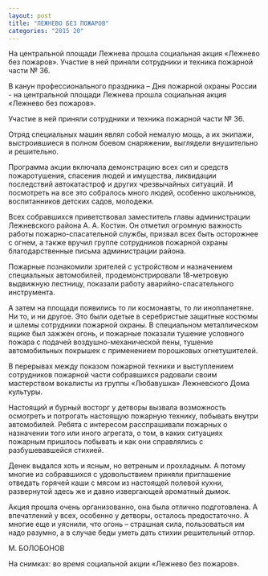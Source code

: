 ```yaml
---
layout: post
title: "ЛЕЖНЕВО БЕЗ ПОЖАРОВ"
categories: "2015 20"
---
```


На центральной площади Лежнева прошла социальная акция «Лежнево без пожаров». Участие в ней приняли сотрудники и техника пожарной части № 36.

В канун профессионального праздника – Дня пожарной охраны России - на центральной площади Лежнева прошла социальная акция «Лежнево без пожаров».

Участие в ней приняли сотрудники и техника пожарной части № 36.

Отряд специальных машин являл собой немалую мощь, а их экипажи, выстроившиеся в полном боевом снаряжении, выглядели внушительно и решительно.

Программа акции включала демонстрацию всех сил и средств пожаротушения, спасения людей и имущества, ликвидации последствий автокатастроф и других чрезвычайных ситуаций. И посмотреть на все это собралось много людей, особенно школьников, воспитанников детских садов, молодежи.

Всех собравшихся приветствовал заместитель главы администрации Лежневского района А. А. Костин. Он отметил огромную важность работы пожарно-спасательной службы, призвал всех быть осторожнее с огнем, а также вручил группе сотрудников пожарной охраны благодарственные письма администрации района.

Пожарные познакомили зрителей с устройством и назначением специальных автомобилей, продемонстрировали 18-метровую выдвижную лестницу, показали работу аварийно-спасательного инструмента.

А затем на площади появились то ли космонавты, то ли инопланетяне. Ни то, и ни другое. Это были одетые в серебристые защитные костюмы и шлемы сотрудники пожарной охраны. В специальном металлическом ящике был зажжен огонь, и пожарные показали тушение условного пожара с подачей воздушно-механической пены, тушение автомобильных покрышек с применением порошковых огнетушителей.

В перерывах между показом пожарной техники и выступлением сотрудников пожарной части собравшихся радовали своим мастерством вокалисты из группы «Любавушка» Лежневского Дома культуры.

Настоящий и бурный восторг у детворы вызвала возможность осмотреть и потрогать настоящую пожарную технику, побывать внутри автомобилей. Ребята с интересом расспрашивали пожарных о назначении того или иного агрегата, о том, в каких ситуациях пожарным пришлось побывать и как они справлялись с разбушевавшейся стихией.

Денек выдался хоть и ясным, но ветреным и прохладным. А потому многие из собравшихся с удовольствием приняли приглашение отведать горячей каши с мясом из настоящей полевой кухни, развернутой здесь же и давно извергающей ароматный дымок.

Акция прошла очень организованно, она была отлично подготовлена. А впечатлений у всех, особенно у детворы, осталось предостаточно. А многие еще и уяснили, что огонь – страшная сила, пользоваться им надо разумно, а в случае беды уметь дать стихии решительный отпор.

М. БОЛОБОНОВ

На снимках: во время социальной акции «Лежнево без пожаров».


